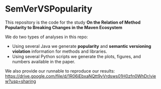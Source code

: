 # SemVerVSPopularity
This repository is the code for the study **On the Relation of Method Popularity to Breaking Changes in the Maven Ecosystem**

We do two types of analyses in this repo:
- Using several Java we generate **popularity** and **semantic versioning violation** information for methods and libraries.
- Using several Python scripts we generate the plots, figures, and numbers available in the paper.

We also provide our runnable to reproduce our results:
https://drive.google.com/file/d/1R06iEbxaNQtt9vVrdsws01H0zfn0WhDr/view?usp=sharing